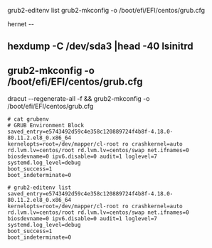 grub2-editenv list
grub2-mkconfig -o /boot/efi/EFI/centos/grub.cfg

hernet  --

hexdump -C /dev/sda3 |head -40
lsinitrd
--
grub2-mkconfig -o /boot/efi/EFI/centos/grub.cfg
--
dracut --regenerate-all -f && grub2-mkconfig -o /boot/efi/EFI/centos/grub.cfg

```
# cat grubenv
# GRUB Environment Block
saved_entry=e5743492d59c4e358c120889724f4b8f-4.18.0-80.11.2.el8_0.x86_64
kernelopts=root=/dev/mapper/cl-root ro crashkernel=auto rd.lvm.lv=centos/root rd.lvm.lv=centos/swap net.ifnames=0 biosdevname=0 ipv6.disable=0 audit=1 loglevel=7 systemd.log_level=debug
boot_success=1
boot_indeterminate=0
```

```
# grub2-editenv list
saved_entry=e5743492d59c4e358c120889724f4b8f-4.18.0-80.11.2.el8_0.x86_64
kernelopts=root=/dev/mapper/cl-root ro crashkernel=auto rd.lvm.lv=centos/root rd.lvm.lv=centos/swap net.ifnames=0 biosdevname=0 ipv6.disable=0 audit=1 loglevel=7 systemd.log_level=debug
boot_success=1
boot_indeterminate=0
```
